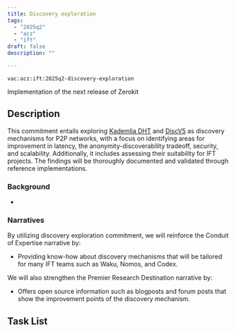 ```yaml
---
title: Discovery exploration
tags:
  - "2025q2"
  - "acz"
  - "ift"
draft: false
description: ""

---
```

 
`vac:acz:ift:2025q2-discovery-exploration`

Implementation of the next release of Zerokit 
## Description
This commitment entails exploring [Kademlia DHT](https://en.wikipedia.org/wiki/Kademlia) 
and [DiscV5](https://github.com/ethereum/devp2p/blob/master/discv5/discv5.md) 
as discovery mechanisms for P2P networks, with a focus on identifying areas for improvement in 
latency, the anonymity-discoverability tradeoff, security, and scalability. 
Additionally, it includes assessing their suitability for IFT projects. 
The findings will be thoroughly documented and validated through reference implementations.

### Background

-

### Narratives

By utilizing discovery exploration commitment, 
we will reinforce the Conduit of Expertise narrative by:
* Providing know-how about discovery mechanisms 
that will be tailored for many IFT teams such as Waku, Nomos, and Codex. 

We will also strengthen the Premier Research Destination narrative by:
* Offers open source information such as blogposts and forum posts 
that show the improvement points of the discovery mechanism.

## Task List